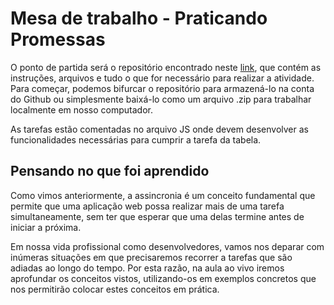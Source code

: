 # Mesa de trabalho - Praticando Promessas
O ponto de partida será o repositório encontrado neste [link](https://github.com/mates-code/promesas), que contém as instruções, arquivos e tudo o que for necessário para realizar a atividade. Para começar, podemos bifurcar o repositório para armazená-lo na conta do Github ou simplesmente baixá-lo como um arquivo .zip para trabalhar localmente em nosso computador.

As tarefas estão comentadas no arquivo JS onde devem desenvolver as funcionalidades necessárias para cumprir a tarefa da tabela.

## Pensando no que foi aprendido

Como vimos anteriormente, a assincronia é um conceito fundamental que permite que uma aplicação web possa realizar mais de uma tarefa simultaneamente, sem ter que esperar que uma delas termine antes de iniciar a próxima.

Em nossa vida profissional como desenvolvedores, vamos nos deparar com inúmeras situações em que precisaremos recorrer a tarefas que são adiadas ao longo do tempo. Por esta razão, na aula ao vivo iremos aprofundar os conceitos vistos, utilizando-os em exemplos concretos que nos permitirão colocar estes conceitos em prática.